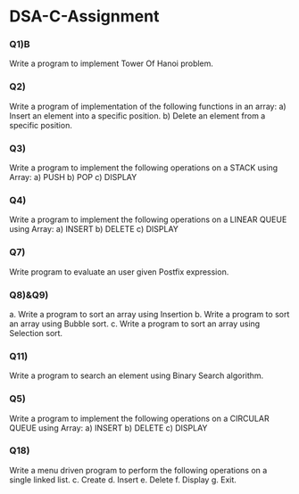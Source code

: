 # DSA-C-Assignment
<h3>Q1)B</h3>
 Write a program to implement Tower Of Hanoi problem.
 <h3>Q2)</h3>
 Write a program of implementation of the following functions in an array:
a)	Insert an element into a specific position.
b)	Delete an element from a specific position.

<h3>Q3)</h3>
Write a program to implement the following operations on a STACK using Array:
a)	PUSH		b) POP		c) DISPLAY

<h3>Q4)</h3>
Write a program to implement the following operations on a LINEAR QUEUE using Array:
a)	INSERT		b) DELETE		c) DISPLAY
<h3>Q7)</h3>
Write program to evaluate an user given Postfix expression.
<h3>Q8)&Q9)</h3>
a. Write a program to sort an array using Insertion 
b. Write a program to sort an array using Bubble sort.
c. Write a program to sort an array using Selection sort.

<h3>Q11)</h3>
Write a program to search an element using Binary Search algorithm.

<h3>Q5)</h3>
Write a program to implement the following operations on a CIRCULAR QUEUE using Array:
a)	INSERT		b) DELETE		c) DISPLAY

<h3>Q18)</h3>
Write a menu driven program to perform the following operations on a single linked list.
c.	Create
d.	Insert
e.	Delete
f.	Display
g.	Exit.
